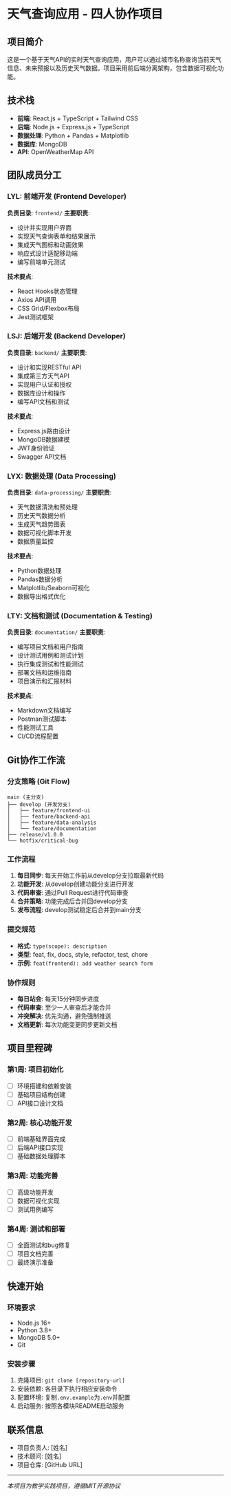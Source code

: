 # 天气查询应用 - 四人协作项目

## 项目简介
这是一个基于天气API的实时天气查询应用，用户可以通过城市名称查询当前天气信息、未来预报以及历史天气数据。项目采用前后端分离架构，包含数据可视化功能。

## 技术栈
- **前端**: React.js + TypeScript + Tailwind CSS
- **后端**: Node.js + Express.js + TypeScript
- **数据处理**: Python + Pandas + Matplotlib
- **数据库**: MongoDB
- **API**: OpenWeatherMap API

## 团队成员分工

### LYL: 前端开发 (Frontend Developer)
**负责目录**: `frontend/`
**主要职责**:
- 设计并实现用户界面
- 实现天气查询表单和结果展示
- 集成天气图标和动画效果
- 响应式设计适配移动端
- 编写前端单元测试

**技术要点**:
- React Hooks状态管理
- Axios API调用
- CSS Grid/Flexbox布局
- Jest测试框架

### LSJ: 后端开发 (Backend Developer)
**负责目录**: `backend/`
**主要职责**:
- 设计和实现RESTful API
- 集成第三方天气API
- 实现用户认证和授权
- 数据库设计和操作
- 编写API文档和测试

**技术要点**:
- Express.js路由设计
- MongoDB数据建模
- JWT身份验证
- Swagger API文档

### LYX: 数据处理 (Data Processing)
**负责目录**: `data-processing/`
**主要职责**:
- 天气数据清洗和预处理
- 历史天气数据分析
- 生成天气趋势图表
- 数据可视化脚本开发
- 数据质量监控

**技术要点**:
- Python数据处理
- Pandas数据分析
- Matplotlib/Seaborn可视化
- 数据导出格式优化

### LTY: 文档和测试 (Documentation & Testing)
**负责目录**: `documentation/`
**主要职责**:
- 编写项目文档和用户指南
- 设计测试用例和测试计划
- 执行集成测试和性能测试
- 部署文档和运维指南
- 项目演示和汇报材料

**技术要点**:
- Markdown文档编写
- Postman测试脚本
- 性能测试工具
- CI/CD流程配置

## Git协作工作流

### 分支策略 (Git Flow)
```
main (主分支)
├── develop (开发分支)
│   ├── feature/frontend-ui
│   ├── feature/backend-api
│   ├── feature/data-analysis
│   └── feature/documentation
├── release/v1.0.0
└── hotfix/critical-bug
```

### 工作流程
1. **每日同步**: 每天开始工作前从develop分支拉取最新代码
2. **功能开发**: 从develop创建功能分支进行开发
3. **代码审查**: 通过Pull Request进行代码审查
4. **合并策略**: 功能完成后合并回develop分支
5. **发布流程**: develop测试稳定后合并到main分支

### 提交规范
- **格式**: `type(scope): description`
- **类型**: feat, fix, docs, style, refactor, test, chore
- **示例**: `feat(frontend): add weather search form`

### 协作规则
- **每日站会**: 每天15分钟同步进度
- **代码审查**: 至少一人审查后才能合并
- **冲突解决**: 优先沟通，避免强制推送
- **文档更新**: 每次功能变更同步更新文档

## 项目里程碑

### 第1周: 项目初始化
- [ ] 环境搭建和依赖安装
- [ ] 基础项目结构创建
- [ ] API接口设计文档

### 第2周: 核心功能开发
- [ ] 前端基础界面完成
- [ ] 后端API接口实现
- [ ] 基础数据处理脚本

### 第3周: 功能完善
- [ ] 高级功能开发
- [ ] 数据可视化实现
- [ ] 测试用例编写

### 第4周: 测试和部署
- [ ] 全面测试和bug修复
- [ ] 项目文档完善
- [ ] 最终演示准备

## 快速开始

### 环境要求
- Node.js 16+
- Python 3.8+
- MongoDB 5.0+
- Git

### 安装步骤
1. 克隆项目: `git clone [repository-url]`
2. 安装依赖: 各目录下执行相应安装命令
3. 配置环境: 复制`.env.example`为`.env`并配置
4. 启动服务: 按照各模块README启动服务

## 联系信息
- 项目负责人: [姓名]
- 技术顾问: [姓名]
- 项目仓库: [GitHub URL]

---
*本项目为教学实践项目，遵循MIT开源协议*